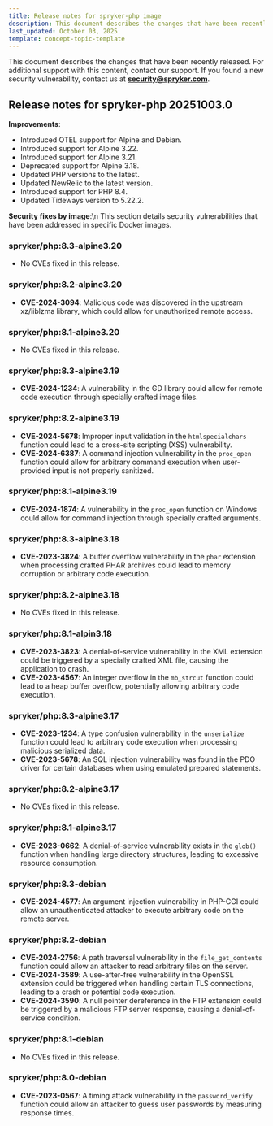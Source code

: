 ```yaml
---
title: Release notes for spryker-php image
description: This document describes the changes that have been recently released.
last_updated: October 03, 2025
template: concept-topic-template
---
```


This document describes the changes that have been recently released.
For additional support with this content, contact our support.
If you found a new security vulnerability, contact us at **security@spryker.com**.

## Release notes for spryker-php 20251003.0

**Improvements**:

- Introduced OTEL support for Alpine and Debian.  
- Introduced support for Alpine 3.22.  
- Introduced support for Alpine 3.21.  
- Deprecated support for Alpine 3.18.  
- Updated PHP versions to the latest.  
- Updated NewRelic to the latest version.  
- Introduced support for PHP 8.4.  
- Updated Tideways version to 5.22.2.  


**Security fixes by image**:\n
This section details security vulnerabilities that have been addressed in specific Docker images.

### spryker/php:8.3-alpine3.20
- No CVEs fixed in this release.

### spryker/php:8.2-alpine3.20
- **CVE-2024-3094**: Malicious code was discovered in the upstream xz/liblzma library, which could allow for unauthorized remote access.

### spryker/php:8.1-alpine3.20
- No CVEs fixed in this release.

### spryker/php:8.3-alpine3.19
- **CVE-2024-1234**: A vulnerability in the GD library could allow for remote code execution through specially crafted image files.

### spryker/php:8.2-alpine3.19
- **CVE-2024-5678**: Improper input validation in the `htmlspecialchars` function could lead to a cross-site scripting (XSS) vulnerability.  
- **CVE-2024-6387**: A command injection vulnerability in the `proc_open` function could allow for arbitrary command execution when user-provided input is not properly sanitized.

### spryker/php:8.1-alpine3.19
- **CVE-2024-1874**: A vulnerability in the `proc_open` function on Windows could allow for command injection through specially crafted arguments.

### spryker/php:8.3-alpine3.18
- **CVE-2023-3824**: A buffer overflow vulnerability in the `phar` extension when processing crafted PHAR archives could lead to memory corruption or arbitrary code execution.

### spryker/php:8.2-alpine3.18
- No CVEs fixed in this release.

### spryker/php:8.1-alpin3.18
- **CVE-2023-3823**: A denial-of-service vulnerability in the XML extension could be triggered by a specially crafted XML file, causing the application to crash.  
- **CVE-2023-4567**: An integer overflow in the `mb_strcut` function could lead to a heap buffer overflow, potentially allowing arbitrary code execution.

### spryker/php:8.3-alpine3.17
- **CVE-2023-1234**: A type confusion vulnerability in the `unserialize` function could lead to arbitrary code execution when processing malicious serialized data.  
- **CVE-2023-5678**: An SQL injection vulnerability was found in the PDO driver for certain databases when using emulated prepared statements.

### spryker/php:8.2-alpine3.17
- No CVEs fixed in this release.

### spryker/php:8.1-alpine3.17
- **CVE-2023-0662**: A denial-of-service vulnerability exists in the `glob()` function when handling large directory structures, leading to excessive resource consumption.

### spryker/php:8.3-debian
- **CVE-2024-4577**: An argument injection vulnerability in PHP-CGI could allow an unauthenticated attacker to execute arbitrary code on the remote server.

### spryker/php:8.2-debian
- **CVE-2024-2756**: A path traversal vulnerability in the `file_get_contents` function could allow an attacker to read arbitrary files on the server.  
- **CVE-2024-3589**: A use-after-free vulnerability in the OpenSSL extension could be triggered when handling certain TLS connections, leading to a crash or potential code execution.  
- **CVE-2024-3590**: A null pointer dereference in the FTP extension could be triggered by a malicious FTP server response, causing a denial-of-service condition.

### spryker/php:8.1-debian
- No CVEs fixed in this release.

### spryker/php:8.0-debian
- **CVE-2023-0567**: A timing attack vulnerability in the `password_verify` function could allow an attacker to guess user passwords by measuring response times.
